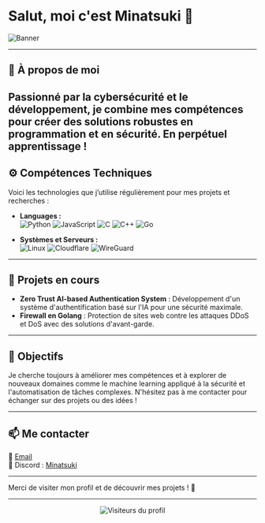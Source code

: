 # Salut, moi c'est Minatsuki 👋
![Banner](https://media.discordapp.net/attachments/1305152968429015090/1305202039306981436/633a22b3cbd95e2e5458600c7e36bb07.gif?ex=67322b9f&is=6730da1f&hm=308cb163ff73382a0dfc6244e2cbadc15ab9b24e98b9469b46218157b4021a96&=)

---

## 🌌 À propos de moi

Passionné par la **cybersécurité** et le **développement**, je combine mes compétences pour créer des solutions robustes en programmation et en sécurité. En perpétuel apprentissage !
---

## ⚙️ Compétences Techniques

Voici les technologies que j’utilise régulièrement pour mes projets et recherches :

- **Languages :**  
  ![Python](https://img.shields.io/badge/-Python-3776AB?style=for-the-badge&logo=python&logoColor=white)
  ![JavaScript](https://img.shields.io/badge/-JavaScript-F7DF1E?style=for-the-badge&logo=javascript&logoColor=black)
  ![C](https://img.shields.io/badge/-C-00599C?style=for-the-badge&logo=c&logoColor=white)
  ![C++](https://img.shields.io/badge/-C++-00599C?style=for-the-badge&logo=c%2B%2B&logoColor=white)
  ![Go](https://img.shields.io/badge/-Golang-00ADD8?style=for-the-badge&logo=go&logoColor=white)

- **Systèmes et Serveurs :**  
  ![Linux](https://img.shields.io/badge/-Linux-FCC624?style=for-the-badge&logo=linux&logoColor=black)
  ![Cloudflare](https://img.shields.io/badge/-Cloudflare-F38020?style=for-the-badge&logo=cloudflare&logoColor=white)
  ![WireGuard](https://img.shields.io/badge/-WireGuard-88171A?style=for-the-badge&logo=wireguard&logoColor=white)

---

## 🚀 Projets en cours

- **Zero Trust AI-based Authentication System** : Développement d'un système d'authentification basé sur l'IA pour une sécurité maximale.
- **Firewall en Golang** : Protection de sites web contre les attaques DDoS et DoS avec des solutions d'avant-garde.
  

---

## 🎯 Objectifs

Je cherche toujours à améliorer mes compétences et à explorer de nouveaux domaines comme le machine learning appliqué à la sécurité et l'automatisation de tâches complexes. N'hésitez pas à me contacter pour échanger sur des projets ou des idées !

---

## 📫 Me contacter

📧 [Email](mailto:shellbombing@catsecurity.xyz)   
💬 Discord : [Minatsuki](https://discordapp.com/users/minatsukix86)

---

Merci de visiter mon profil et de découvrir mes projets ! 🚀

---

<div align="center">
  <img src="https://komarev.com/ghpvc/?username=ton-pseudo&style=for-the-badge" alt="Visiteurs du profil"/>
</div>
